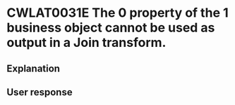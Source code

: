 # CWLAT0031E The 0 property of the 1 business object cannot be used as output in a Join transform.

## Explanation

## User response